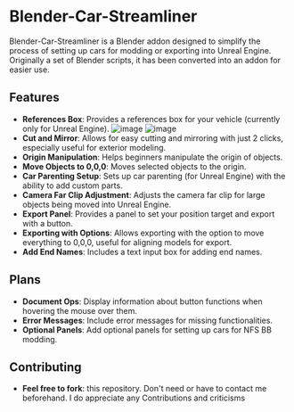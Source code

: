 # Blender-Car-Streamliner

Blender-Car-Streamliner is a Blender addon designed to simplify the process of setting up cars for modding or exporting into Unreal Engine. Originally a set of Blender scripts, it has been converted into an addon for easier use.

## Features

- **References Box**: Provides a references box for your vehicle (currently only for Unreal Engine).
![image](https://github.com/A7med9870/Blender-Car-Streamliner/assets/67680678/bfc01491-5909-4549-88a2-80fec715967d)
![image](https://github.com/A7med9870/Blender-Car-Streamliner/assets/67680678/d73446f4-f2be-421f-b9ea-9879b0c8b1e4)
- **Cut and Mirror**: Allows for easy cutting and mirroring with just 2 clicks, especially useful for exterior modeling.
- **Origin Manipulation**: Helps beginners manipulate the origin of objects.
- **Move Objects to 0,0,0**: Moves selected objects to the origin.
- **Car Parenting Setup**: Sets up car parenting (for Unreal Engine) with the ability to add custom parts.
- **Camera Far Clip Adjustment**: Adjusts the camera far clip for large objects being moved into Unreal Engine.
- **Export Panel**: Provides a panel to set your position target and export with a button.
- **Exporting with Options**: Allows exporting with the option to move everything to 0,0,0, useful for aligning models for export.
- **Add End Names**: Includes a text input box for adding end names.

## Plans

- **Document Ops**: Display information about button functions when hovering the mouse over them.
- **Error Messages**: Include error messages for missing functionalities.
- **Optional Panels**: Add optional panels for setting up cars for NFS BB modding.

## Contributing
- **Feel free to fork**: this repository. Don't need or have to contact me beforehand. I do appreciate any Contributions and criticisms
